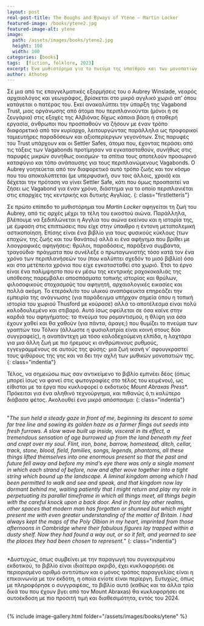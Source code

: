```yaml
---
layout: post
real-post-title: The Boughs and Byways of Ytene – Martin Locker
featured-image: /books/ytene2.jpg
featured-image-alt: ytene
image:
  path: /assets/images/books/ytene2.jpg
  height: 100
  width: 100
categories: [books]
tags:  [fiction, folklore, 2023]
excerpt: Ένα μυθιστόρημα για το πνεύμα της υπαίθρου και των μονοπατιών
author: Athotep
---
```


Σε μια από τις επαγγελματικές εξορμήσεις του ο Aubrey Winslade, νεαρός αρχαιολόγος και γεωγράφος, βρίσκεται στο μικρό αγγλικό χωριό απ’ όπου κατάγεται ο πατέρας του. Εκεί ανακαλύπτει την ύπαρξη της Vagabond Trust, μιας οργάνωσης από άτομα που περιπλανιούνται (μόνοι ή σε ζευγάρια) στις εξοχές της Αλβιόνας δίχως κάποια βάση ή σταθερή εργασία, άνθρωποι που προσπαθούν να ζήσουν με έναν τρόπο διαφορετικό από τον κυρίαρχο, λειτουργώντας παράλληλα ως προφορικοί ταμιευτήρες παραδόσεων και αξιοπερίεργων γεγονότων. Στις παρυφές του Trust υπάρχουν και οι Settler Safes, άτομα που, έχοντας περάσει από τις τάξεις των Vagabonds προτίμησαν να εγκατασταθούν, συνήθως στις παρυφές μικρών συνήθως οικισμών· τα σπίτια τους αποτελούν προσωρινό καταφύγιο και τόπο ανάπαυσης για τους περιπλανώμενους Vagabonds. Ο Aubrey γοητεύεται από τον διαφορετικό αυτό τρόπο ζωής και τον κόσμο που του αποκαλύπτεται (με υπερφυσική, συν τοις άλλοις, χροιά) και δέχεται την πρόταση να γίνει Settler Safe, κάτι που όμως προαπαιτεί να ζήσει ως Vagabond για έναν χρόνο, διάστημα για το οποίο περιπλανιέται στις επαρχίες της κεντρικής και δυτικής Αγγλίας.
{: class="firstletteris"}

Σε πρώτο επίπεδο το μυθιστόρημα του *Martin Locker* αφηγείται τη ζωή του Aubrey, από τις αρχές μέχρι τα τέλη του εικοστού αιώνα. Παράλληλα, βλέπουμε να ξεδιπλώνεται η Αγγλία του αιώνα εκείνου και η ιστορία της, με έμφαση στις επιπτώσεις που είχε στην ύπαιθρο η έντονη μεταπολεμική αστικοποίηση. Επίσης είναι ένα βιβλίο για τους φυσικούς κύκλους (των εποχών, της ζωής και του θανάτου) αλλά κι ένα αφήγημα που βρίθει με λαογραφικές αφηγήσεις: θρύλοι, παραδόσεις, παράξενα συμβάντα, τραγούδια· πράγματα που συνέλεξε ο πρωταγωνιστής τόσο κατά τον ένα χρόνο των περιπλανήσεών του (που καλύπτει σχεδόν το μισό βιβλίο) όσο και στα μετέπειτα χρόνια που είχε εγκατασταθεί στο χωριό. Έτσι το έργο είναι ένα παλίμψηστο που εν μέσω της κεντρικής ραχοκοκαλιάς της υπόθεσης παρεμβάλει αποσπάσματα τοπικής ιστορίας και θρύλων, φιλοσοφικούς στοχασμούς του αφηγητή, αρχαιολογικές εικασίες και πολλά ακόμη. Το ετερόκλιτο του υλικού αναπόφευκτα επηρεάζει την εμπειρία της ανάγνωσης (για παράδειγμα υπήρχαν σημεία όπου η τοπική ιστορία του χωριού Thusford με κούρασε) αλλά το αποτέλεσμα είναι πολύ καλοδουλεμένο και στιβαρό. Αυτό ίσως οφείλεται σε όσα καίνε στην καρδιά του αφηγήματος: το πνεύμα του ρομαντισμού, η θλίψη για όσα έχουν χαθεί και θα χαθούν (για πάντα, άραγε;) που θυμίζει το πνεύμα των γραπτών του Τόλκιν (άλλωστε η φυσιολατρία είναι κοινή στους δύο συγγραφείς), η αναπάντεχη μα τόσο καλοδεχούμενη ελπίδα, η λαχτάρα για μια άλλη ζωή με πιο ήρεμους κι ανθρώπινους ρυθμούς, εγγεγραμμένους σε αυτούς της φύσης· μια ζωή ικανή ν’ αφουγκραστεί τους ψιθύρους της γης και να δει την αχλή των μυθικών μονοπατιών της.
{: class="indentia"}

Τέλος, να σημειώσω πως σαν αντικείμενο το βιβλίο εμπνέει δέος (όπως μπορεί ίσως να φανεί στις φωτογραφίες στο τέλος του κειμένου), ως είθισται με τα έργα που κυκλοφορεί ο εκδοτικός *Mount Abraxas Press*\*. Πρόκειται για ένα αληθινό τεχνούργημα, και πιθανώς ό,τι καλύτερο διάβασα φέτος. Ακολουθεί ένα μικρό απόσπασμα:
{: class="indentia"}  
<br>

"*The sun held a steady gaze in front of me, beginning its descent to some far tree line and sowing its golden haze as a farmer flings out seeds into fresh furrows. A slow wave built up inside, visceral in its effect, a tremendous sensation of age burrowed up from the land beneath my feet and crept over my soul. Flint, iron, bone, barrow, homestead, ditch, cellar, track, stone, blood, field, families, songs, legends, phantoms, all these things lifted themselves into one enormous present so that the past and future fell away and before my mind's eye there was only a single moment in which each strand of before, now and after wove together into a tight string which bound up the landscape. A liminal kingdom among which I had been permitted to walk and see and speak, and that kingdom now lay dormant behind me, waiting patiently that I might return and play my role in perpetuating its parallel timeframe in which all things meet, all things begin with the careful knock upon a back door. And in front lay other realms, other spaces that modern man has forgotten or shunned but which might present me with even greater understanding of the matter of Britain. I had always kept the maps of the Poly Olbion in my heart, imprinted from those afternoons in Cambridge where their fabulous figures lay trapped within a dusty shelf. Now they had found a way out, or so it felt, and yearned to see the places they had been chosen to represent.*"
{: class="indentia"}  
<br>

*Δυστυχώς, όπως συμβείνει με την παραγωγή του συγκεκριμένου εκδοτικού, το βιβλίο είναι ιδιαίτερα ακριβό, έχει κυκλοφορήσει σε περιορισμένο αριθμό αντιτύπων και ο μόνος τρόπος παραγγελίας είναι η επικοινωνία με τον εκδότη, η οποία ενίοτε είναι περίεργη. Ευτυχώς, όπως με πληροφόρησε ο συγγραφέας, το βιβλίο αυτό (καθώς και τα άλλα τρία δικά του που έχουν βγει από τον Mount Abraxas) θα κυκλοφορήσει σε αυτοέκδοση με πιο προσιτή τιμή και διαθεσιμότητα, εντός του 2024.  
<br>

{% include image-gallery.html folder="/assets/images/books/ytene" %}